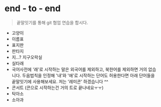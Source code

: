 # end - to - end 
>끝말잇기를 통해 git 협업 연습을 합시다.


- 고양이
- 이름표
- 표지판
- 판타지
- 지...? 지구오락실
- 실타래
- 국어사전에 '래'로 시작하는 말은 외국어를 제외하고, 북한어를 제외하면 거의 없습니다. 두음법칙을 인정해 '내'와 '애'로 시작하는 단어도 허용한다면 아래 단어들을 끝말잇기에 사용해보세요. 
저는 '레미콘' 하겠습니다 ^^
- 콘서트 (콘으로 시작하는건 거의 트로 끝나네요ㅜㅜ)
- 탁아소
- 소아과
